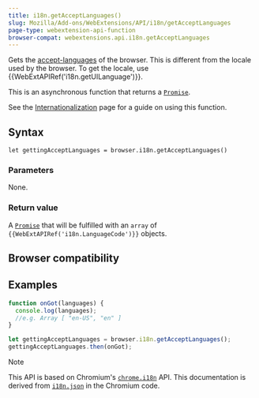 ```yaml
---
title: i18n.getAcceptLanguages()
slug: Mozilla/Add-ons/WebExtensions/API/i18n/getAcceptLanguages
page-type: webextension-api-function
browser-compat: webextensions.api.i18n.getAcceptLanguages
---
```




Gets the [accept-languages](/Web/HTTP/Content_negotiation#the_accept-language_header) of the browser. This is different from the locale used by the browser. To get the locale, use {{WebExtAPIRef('i18n.getUILanguage')}}.

This is an asynchronous function that returns a [`Promise`](/Web/JavaScript/Reference/Global_Objects/Promise).

See the [Internationalization](/Mozilla/Add-ons/WebExtensions/Internationalization) page for a guide on using this function.

## Syntax

```js-nolint
let gettingAcceptLanguages = browser.i18n.getAcceptLanguages()
```

### Parameters

None.

### Return value

A [`Promise`](/Web/JavaScript/Reference/Global_Objects/Promise) that will be fulfilled with an `array` of `{{WebExtAPIRef('i18n.LanguageCode')}}` objects.

## Browser compatibility



## Examples

```js
function onGot(languages) {
  console.log(languages);
  //e.g. Array [ "en-US", "en" ]
}

let gettingAcceptLanguages = browser.i18n.getAcceptLanguages();
gettingAcceptLanguages.then(onGot);
```



> [!NOTE]
> This API is based on Chromium's [`chrome.i18n`](https://developer.chrome.com/docs/extensions/reference/api/i18n#method-getAcceptLanguages) API. This documentation is derived from [`i18n.json`](https://chromium.googlesource.com/chromium/src/+/refs/heads/main/extensions/common/api/i18n.json) in the Chromium code.

<!--
// Copyright 2015 The Chromium Authors. All rights reserved.
//
// Redistribution and use in source and binary forms, with or without
// modification, are permitted provided that the following conditions are
// met:
//
//    * Redistributions of source code must retain the above copyright
// notice, this list of conditions and the following disclaimer.
//    * Redistributions in binary form must reproduce the above
// copyright notice, this list of conditions and the following disclaimer
// in the documentation and/or other materials provided with the
// distribution.
//    * Neither the name of Google Inc. nor the names of its
// contributors may be used to endorse or promote products derived from
// this software without specific prior written permission.
//
// THIS SOFTWARE IS PROVIDED BY THE COPYRIGHT HOLDERS AND CONTRIBUTORS
// "AS IS" AND ANY EXPRESS OR IMPLIED WARRANTIES, INCLUDING, BUT NOT
// LIMITED TO, THE IMPLIED WARRANTIES OF MERCHANTABILITY AND FITNESS FOR
// A PARTICULAR PURPOSE ARE DISCLAIMED. IN NO EVENT SHALL THE COPYRIGHT
// OWNER OR CONTRIBUTORS BE LIABLE FOR ANY DIRECT, INDIRECT, INCIDENTAL,
// SPECIAL, EXEMPLARY, OR CONSEQUENTIAL DAMAGES (INCLUDING, BUT NOT
// LIMITED TO, PROCUREMENT OF SUBSTITUTE GOODS OR SERVICES; LOSS OF USE,
// DATA, OR PROFITS; OR BUSINESS INTERRUPTION) HOWEVER CAUSED AND ON ANY
// THEORY OF LIABILITY, WHETHER IN CONTRACT, STRICT LIABILITY, OR TORT
// (INCLUDING NEGLIGENCE OR OTHERWISE) ARISING IN ANY WAY OUT OF THE USE
// OF THIS SOFTWARE, EVEN IF ADVISED OF THE POSSIBILITY OF SUCH DAMAGE.
-->
